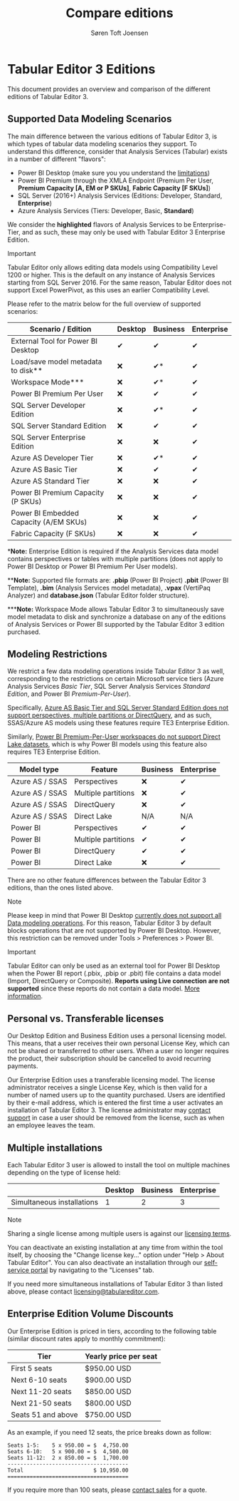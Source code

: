 ﻿---
uid: editions
title: Compare editions
author: Søren Toft Joensen
updated: 2021-09-09
---
# Tabular Editor 3 Editions

This document provides an overview and comparison of the different editions of Tabular Editor 3.

## Supported Data Modeling Scenarios

The main difference between the various editions of Tabular Editor 3, is which types of tabular data modeling scenarios they support. To understand this difference, consider that Analysis Services (Tabular) exists in a number of different "flavors":

- Power BI Desktop (make sure you you understand the [limitations](xref:desktop-limitations))
- Power BI Premium through the XMLA Endpoint (Premium Per User, **Premium Capacity [A, EM or P SKUs]**, **Fabric Capacity [F SKUs]**)
- SQL Server (2016+) Analysis Services (Editions: Developer, Standard, **Enterprise**)
- Azure Analysis Services (Tiers: Developer, Basic, **Standard**)

We consider the **highlighted** flavors of Analysis Services to be Enterprise-Tier, and as such, these may only be used with Tabular Editor 3 Enterprise Edition.

> [!IMPORTANT]
> Tabular Editor only allows editing data models using Compatibility Level 1200 or higher. This is the default on any instance of Analysis Services starting from SQL Server 2016. For the same reason, Tabular Editor does not support Excel PowerPivot, as this uses an earlier Compatibility Level.

Please refer to the matrix below for the full overview of supported scenarios:

|Scenario / Edition|Desktop|Business|Enterprise
|---|---|---|---|
|External Tool for Power BI Desktop|<span class="emoji"><span class="emoji">&#10004;</span></span>|<span class="emoji">&#10004;</span>|<span class="emoji">&#10004;</span>|
|Load/save model metadata to disk**|<span class="emoji">&#10060;</span>|<span class="emoji">&#10004;</span>*|<span class="emoji">&#10004;</span>|
|Workspace Mode***|<span class="emoji">&#10060;</span>|<span class="emoji">&#10004;</span>*|<span class="emoji">&#10004;</span>|
|Power BI Premium Per User|<span class="emoji">&#10060;</span>|<span class="emoji">&#10004;</span>|<span class="emoji">&#10004;</span>|
|SQL Server Developer Edition|<span class="emoji">&#10060;</span>|<span class="emoji">&#10004;</span>*|<span class="emoji">&#10004;</span>|
|SQL Server Standard Edition|<span class="emoji">&#10060;</span>|<span class="emoji">&#10004;</span>|<span class="emoji">&#10004;</span>|
|SQL Server Enterprise Edition|<span class="emoji">&#10060;</span>|<span class="emoji">&#10060;</span>|<span class="emoji">&#10004;</span>|
|Azure AS Developer Tier|<span class="emoji">&#10060;</span>|<span class="emoji">&#10004;</span>*|<span class="emoji">&#10004;</span>|
|Azure AS Basic Tier|<span class="emoji">&#10060;</span>|<span class="emoji">&#10004;</span>|<span class="emoji">&#10004;</span>|
|Azure AS Standard Tier|<span class="emoji">&#10060;</span>|<span class="emoji">&#10060;</span>|<span class="emoji">&#10004;</span>|
|Power BI Premium Capacity (P SKUs)|<span class="emoji">&#10060;</span>|<span class="emoji">&#10060;</span>|<span class="emoji">&#10004;</span>|
|Power BI Embedded Capacity (A/EM SKUs)|<span class="emoji">&#10060;</span>|<span class="emoji">&#10060;</span>|<span class="emoji">&#10004;</span>|
|Fabric Capacity (F SKUs)|<span class="emoji">&#10060;</span>|<span class="emoji">&#10060;</span>|<span class="emoji">&#10004;</span>|

\***Note:** Enterprise Edition is required if the Analysis Services data model contains perspectives or tables with multiple partitions (does not apply to Power BI Desktop or Power BI Premium Per User models).

\*\***Note:** Supported file formats are: **.pbip** (Power BI Project) **.pbit** (Power BI Template), **.bim** (Analysis Services model metadata), **.vpax** (VertiPaq Analyzer) and **database.json** (Tabular Editor folder structure).

\*\*\***Note:** Workspace Mode allows Tabular Editor 3 to simultaneously save model metadata to disk and synchronize a database on any of the editions of Analysis Services or Power BI supported by the Tabular Editor 3 edition purchased.

## Modeling Restrictions

We restrict a few data modeling operations inside Tabular Editor 3 as well, corresponding to the restrictions on certain Microsoft service tiers (Azure Analysis Services *Basic Tier*, SQL Server Analysis Services *Standard Edition*, and Power BI *Premium-Per-User*).

Specifically, [Azure AS Basic Tier and SQL Server Standard Edition does not support perspectives, multiple partitions or DirectQuery](https://azure.microsoft.com/en-us/pricing/details/analysis-services/), and as such, SSAS/Azure AS models using these features require TE3 Enterprise Edition.

Similarly, [Power BI Premium-Per-User workspaces do not support Direct Lake datasets](https://learn.microsoft.com/en-us/power-bi/enterprise/directlake-overview#prerequisites), which is why Power BI models using this feature also requires TE3 Enterprise Edition.

|Model type|Feature|Business|Enterprise
|---|---|---|---|
|Azure AS / SSAS|Perspectives|<span class="emoji">&#10060;</span>|<span class="emoji">&#10004;</span>|
|Azure AS / SSAS|Multiple partitions|<span class="emoji">&#10060;</span>|<span class="emoji">&#10004;</span>|
|Azure AS / SSAS|DirectQuery|<span class="emoji">&#10060;</span>|<span class="emoji">&#10004;</span>|
|Azure AS / SSAS|Direct Lake|N/A|N/A|
|Power BI|Perspectives|<span class="emoji">&#10004;</span>|<span class="emoji">&#10004;</span>|
|Power BI|Multiple partitions|<span class="emoji">&#10004;</span>|<span class="emoji">&#10004;</span>|
|Power BI|DirectQuery|<span class="emoji">&#10004;</span>|<span class="emoji">&#10004;</span>|
|Power BI|Direct Lake|<span class="emoji">&#10060;</span>|<span class="emoji">&#10004;</span>|

There are no other feature differences between the Tabular Editor 3 editions, than the ones listed above. 

> [!NOTE]
> Please keep in mind that Power BI Desktop [currently does not support all Data modeling operations](xref:desktop-limitations). For this reason, Tabular Editor 3 by default blocks operations that are not supported by Power BI Desktop. However, this restriction can be removed under Tools > Preferences > Power BI.

> [!IMPORTANT]
> Tabular Editor can only be used as an external tool for Power BI Desktop when the Power BI report (.pbix, .pbip or .pbit) file contains a data model (Import, DirectQuery or Composite). **Reports using Live connection are not supported** since these reports do not contain a data model. [More information](xref:desktop-limitations).

## Personal vs. Transferable licenses

Our Desktop Edition and Business Edition uses a personal licensing model. This means, that a user receives their own personal License Key, which can not be shared or transferred to other users. When a user no longer requires the product, their subscription should be cancelled to avoid recurring payments.

Our Enterprise Edition uses a transferable licensing model. The license administrator receives a single License Key, which is then valid for a number of named users up to the quantity purchased. Users are identified by their e-mail address, which is entered the first time a user activates an installation of Tabular Editor 3. The license administrator may <a href="mailto:support@tabulareditor.com?subject=Transferable%20License%20Rotation">contact support</a> in case a user should be removed from the license, such as when an employee leaves the team.

## Multiple installations

Each Tabular Editor 3 user is allowed to install the tool on multiple machines depending on the type of license held:

| |Desktop|Business|Enterprise|
|---|---|---|---|
|Simultaneous installations|1|2|3|

> [!NOTE]
> Sharing a single license among multiple users is against our [licensing terms](https://tabulareditor.com/license-terms).

You can deactivate an existing installation at any time from within the tool itself, by choosing the "Change license key..." option under "Help > About Tabular Editor". You can also deactivate an installation through our [self-service portal](https://tabulareditor.com/sign-in) by navigating to the "Licenses" tab.

If you need more simultaneous installations of Tabular Editor 3 than listed above, please contact [licensing@tabulareditor.com](mailto:licensing@tabulareditor.com).

## Enterprise Edition Volume Discounts

Our Enterprise Edition is priced in tiers, according to the following table (similar discount rates apply to monthly commitment):

|Tier|Yearly price per seat|
|---|---|
|First 5 seats|$950.00 USD|
|Next 6-10 seats|$900.00 USD|
|Next 11-20 seats|$850.00 USD|
|Next 21-50 seats|$800.00 USD|
|Seats 51 and above|$750.00 USD|

As an example, if you need 12 seats, the price breaks down as follow:

```text
Seats 1-5:    5 x 950.00 = $  4,750.00
Seats 6-10:   5 x 900.00 = $  4,500.00
Seats 11-12:  2 x 850.00 = $  1,700.00
--------------------------------------
Total                      $ 10,950.00
======================================
```

If you require more than 100 seats, please <a href="mailto:sales@tabulareditor.com">contact sales</a> for a quote.
